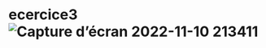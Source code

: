 # ecercice3![Capture d’écran 2022-11-10 213411](https://user-images.githubusercontent.com/116203327/201200503-8364945f-15d1-4b77-95e6-7fd07d5ccf9b.jpeg)
